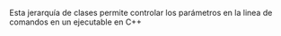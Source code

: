 Esta jerarquía de clases permite controlar los parámetros en la linea de comandos en un ejecutable en C++
